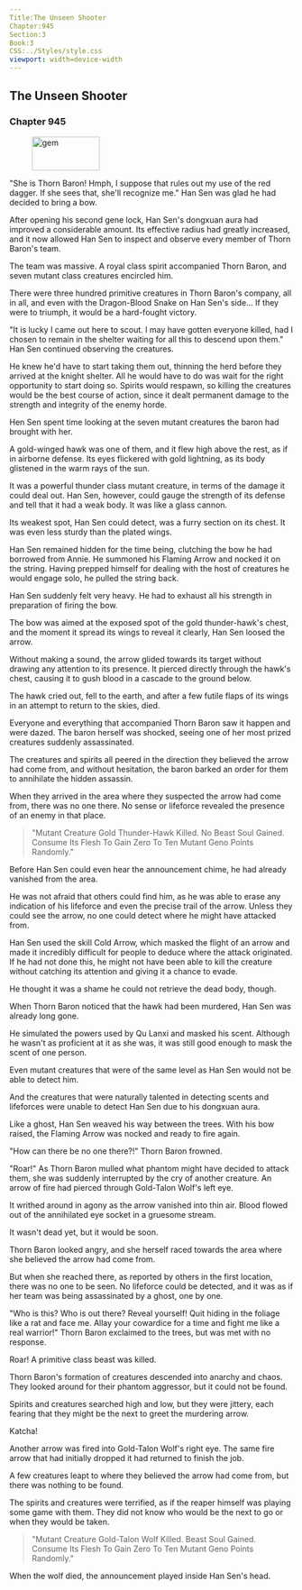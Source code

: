 ```yaml
---
Title:The Unseen Shooter 
Chapter:945 
Section:3 
Book:3 
CSS:../Styles/style.css 
viewport: width=device-width
---
```

  
## The Unseen Shooter
### Chapter 945
  
<figure>
	<img src="../Images/gem.gif" alt="gem" id="gem" width="120" height="60" />
</figure>
  

  
"She is Thorn Baron! Hmph, I suppose that rules out my use of the red dagger. If she sees that, she'll recognize me." Han Sen was glad he had decided to bring a bow.

After opening his second gene lock, Han Sen's dongxuan aura had improved a considerable amount. Its effective radius had greatly increased, and it now allowed Han Sen to inspect and observe every member of Thorn Baron's team.

The team was massive. A royal class spirit accompanied Thorn Baron, and seven mutant class creatures encircled him.

There were three hundred primitive creatures in Thorn Baron's company, all in all, and even with the Dragon-Blood Snake on Han Sen's side… If they were to triumph, it would be a hard-fought victory.

"It is lucky I came out here to scout. I may have gotten everyone killed, had I chosen to remain in the shelter waiting for all this to descend upon them." Han Sen continued observing the creatures.

He knew he'd have to start taking them out, thinning the herd before they arrived at the knight shelter. All he would have to do was wait for the right opportunity to start doing so. Spirits would respawn, so killing the creatures would be the best course of action, since it dealt permanent damage to the strength and integrity of the enemy horde.

Hen Sen spent time looking at the seven mutant creatures the baron had brought with her.

A gold-winged hawk was one of them, and it flew high above the rest, as if in airborne defense. Its eyes flickered with gold lightning, as its body glistened in the warm rays of the sun.

It was a powerful thunder class mutant creature, in terms of the damage it could deal out. Han Sen, however, could gauge the strength of its defense and tell that it had a weak body. It was like a glass cannon.

Its weakest spot, Han Sen could detect, was a furry section on its chest. It was even less sturdy than the plated wings.

Han Sen remained hidden for the time being, clutching the bow he had borrowed from Annie. He summoned his Flaming Arrow and nocked it on the string. Having prepped himself for dealing with the host of creatures he would engage solo, he pulled the string back.

Han Sen suddenly felt very heavy. He had to exhaust all his strength in preparation of firing the bow.

The bow was aimed at the exposed spot of the gold thunder-hawk's chest, and the moment it spread its wings to reveal it clearly, Han Sen loosed the arrow.

Without making a sound, the arrow glided towards its target without drawing any attention to its presence. It pierced directly through the hawk's chest, causing it to gush blood in a cascade to the ground below.

The hawk cried out, fell to the earth, and after a few futile flaps of its wings in an attempt to return to the skies, died.

Everyone and everything that accompanied Thorn Baron saw it happen and were dazed. The baron herself was shocked, seeing one of her most prized creatures suddenly assassinated.

The creatures and spirits all peered in the direction they believed the arrow had come from, and without hesitation, the baron barked an order for them to annihilate the hidden assassin.

When they arrived in the area where they suspected the arrow had come from, there was no one there. No sense or lifeforce revealed the presence of an enemy in that place.

> "Mutant Creature Gold Thunder-Hawk Killed. No Beast Soul Gained. Consume Its Flesh To Gain Zero To Ten Mutant Geno Points Randomly."

Before Han Sen could even hear the announcement chime, he had already vanished from the area.

He was not afraid that others could find him, as he was able to erase any indication of his lifeforce and even the precise trail of the arrow. Unless they could see the arrow, no one could detect where he might have attacked from.

Han Sen used the skill Cold Arrow, which masked the flight of an arrow and made it incredibly difficult for people to deduce where the attack originated. If he had not done this, he might not have been able to kill the creature without catching its attention and giving it a chance to evade.

He thought it was a shame he could not retrieve the dead body, though.

When Thorn Baron noticed that the hawk had been murdered, Han Sen was already long gone.

He simulated the powers used by Qu Lanxi and masked his scent. Although he wasn't as proficient at it as she was, it was still good enough to mask the scent of one person.

Even mutant creatures that were of the same level as Han Sen would not be able to detect him.

And the creatures that were naturally talented in detecting scents and lifeforces were unable to detect Han Sen due to his dongxuan aura.

Like a ghost, Han Sen weaved his way between the trees. With his bow raised, the Flaming Arrow was nocked and ready to fire again.

"How can there be no one there?!" Thorn Baron frowned.

"Roar!" As Thorn Baron mulled what phantom might have decided to attack them, she was suddenly interrupted by the cry of another creature. An arrow of fire had pierced through Gold-Talon Wolf's left eye.

It writhed around in agony as the arrow vanished into thin air. Blood flowed out of the annihilated eye socket in a gruesome stream.

It wasn't dead yet, but it would be soon.

Thorn Baron looked angry, and she herself raced towards the area where she believed the arrow had come from.

But when she reached there, as reported by others in the first location, there was no one to be seen. No lifeforce could be detected, and it was as if her team was being assassinated by a ghost, one by one.

"Who is this? Who is out there? Reveal yourself! Quit hiding in the foliage like a rat and face me. Allay your cowardice for a time and fight me like a real warrior!" Thorn Baron exclaimed to the trees, but was met with no response.

Roar! A primitive class beast was killed.

Thorn Baron's formation of creatures descended into anarchy and chaos. They looked around for their phantom aggressor, but it could not be found.

Spirits and creatures searched high and low, but they were jittery, each fearing that they might be the next to greet the murdering arrow.

Katcha!

Another arrow was fired into Gold-Talon Wolf's right eye. The same fire arrow that had initially dropped it had returned to finish the job.

A few creatures leapt to where they believed the arrow had come from, but there was nothing to be found.

The spirits and creatures were terrified, as if the reaper himself was playing some game with them. They did not know who would be the next to go or when they would be taken.

> "Mutant Creature Gold-Talon Wolf Killed. Beast Soul Gained. Consume Its Flesh To Gain Zero To Ten Mutant Geno Points Randomly."

When the wolf died, the announcement played inside Han Sen's head.